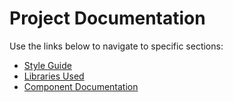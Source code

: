 # Project Documentation

Use the links below to navigate to specific sections:

- [Style Guide](./style-guide.md)
- [Libraries Used](./libraries.md)
- [Component Documentation](./components.md)
